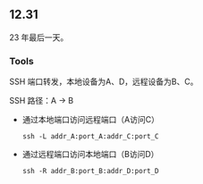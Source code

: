 ## 12.31

23 年最后一天。

### Tools

SSH 端口转发，本地设备为A、D，远程设备为B、C。

SSH 路径：A -> B


- 通过本地端口访问远程端口（A访问C）
  ```shell
  ssh -L addr_A:port_A:addr_C:port_C
  ```

- 通过远程端口访问本地端口（B访问D）
  ```shell
  ssh -R addr_B:port_B:addr_D:port_D
  ```
